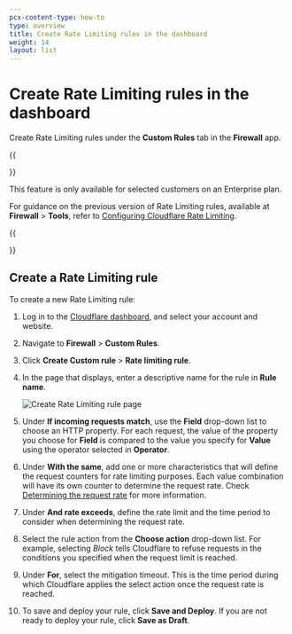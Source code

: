 ```yaml
---
pcx-content-type: how-to
type: overview
title: Create Rate Limiting rules in the dashboard
weight: 14
layout: list
---
```


# Create Rate Limiting rules in the dashboard

Create Rate Limiting rules under the **Custom Rules** tab in the **Firewall** app.

{{<Aside type="warning">}}

This feature is only available for selected customers on an Enterprise plan.

For guidance on the previous version of Rate Limiting rules, available at **Firewall** > **Tools**, refer to [Configuring Cloudflare Rate Limiting](https://support.cloudflare.com/hc/articles/115001635128).

{{</Aside>}}

## Create a Rate Limiting rule

To create a new Rate Limiting rule:

1.  Log in to the [Cloudflare dashboard](https://dash.cloudflare.com/), and select your account and website.

2.  Navigate to **Firewall** > **Custom Rules**.

3.  Click **Create Custom rule** > **Rate limiting rule**.

4.  In the page that displays, enter a descriptive name for the rule in **Rule name**.

    ![Create Rate Limiting rule page](/waf/static/custom-rules/rate-limiting-create.png)

5.  Under **If incoming requests match**, use the **Field** drop-down list to choose an HTTP property. For each request, the value of the property you choose for **Field** is compared to the value you specify for **Value** using the operator selected in **Operator**.

6.  Under **With the same**, add one or more characteristics that will define the request counters for rate limiting purposes. Each value combination will have its own counter to determine the request rate. Check [Determining the request rate](/waf/custom-rules/rate-limiting/request-rate/) for more information.

7.  Under **And rate exceeds**, define the rate limit and the time period to consider when determining the request rate.

8.  Select the rule action from the **Choose action** drop-down list. For example, selecting *Block* tells Cloudflare to refuse requests in the conditions you specified when the request limit is reached.

9.  Under **For**, select the mitigation timeout. This is the time period during which Cloudflare applies the select action once the request rate is reached.

10. To save and deploy your rule, click **Save and Deploy**. If you are not ready to deploy your rule, click **Save as Draft**.

